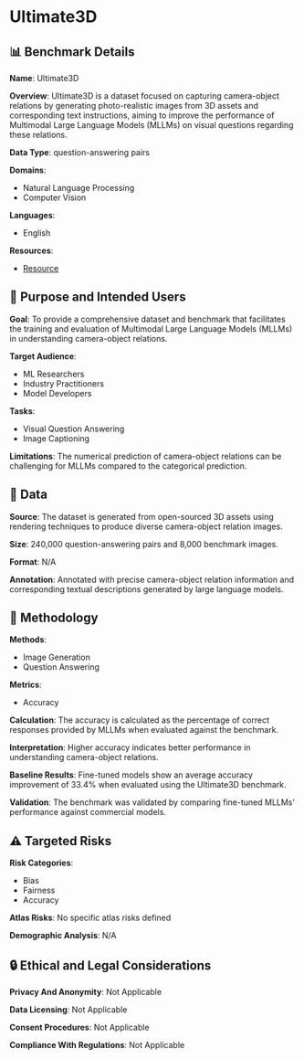 # Ultimate3D

## 📊 Benchmark Details

**Name**: Ultimate3D

**Overview**: Ultimate3D is a dataset focused on capturing camera-object relations by generating photo-realistic images from 3D assets and corresponding text instructions, aiming to improve the performance of Multimodal Large Language Models (MLLMs) on visual questions regarding these relations.

**Data Type**: question-answering pairs

**Domains**:
- Natural Language Processing
- Computer Vision

**Languages**:
- English

**Resources**:
- [Resource](https://arxiv.org/abs/2507.08513)

## 🎯 Purpose and Intended Users

**Goal**: To provide a comprehensive dataset and benchmark that facilitates the training and evaluation of Multimodal Large Language Models (MLLMs) in understanding camera-object relations.

**Target Audience**:
- ML Researchers
- Industry Practitioners
- Model Developers

**Tasks**:
- Visual Question Answering
- Image Captioning

**Limitations**: The numerical prediction of camera-object relations can be challenging for MLLMs compared to the categorical prediction.

## 💾 Data

**Source**: The dataset is generated from open-sourced 3D assets using rendering techniques to produce diverse camera-object relation images.

**Size**: 240,000 question-answering pairs and 8,000 benchmark images.

**Format**: N/A

**Annotation**: Annotated with precise camera-object relation information and corresponding textual descriptions generated by large language models.

## 🔬 Methodology

**Methods**:
- Image Generation
- Question Answering

**Metrics**:
- Accuracy

**Calculation**: The accuracy is calculated as the percentage of correct responses provided by MLLMs when evaluated against the benchmark.

**Interpretation**: Higher accuracy indicates better performance in understanding camera-object relations.

**Baseline Results**: Fine-tuned models show an average accuracy improvement of 33.4% when evaluated using the Ultimate3D benchmark.

**Validation**: The benchmark was validated by comparing fine-tuned MLLMs' performance against commercial models.

## ⚠️ Targeted Risks

**Risk Categories**:
- Bias
- Fairness
- Accuracy

**Atlas Risks**:
No specific atlas risks defined

**Demographic Analysis**: N/A

## 🔒 Ethical and Legal Considerations

**Privacy And Anonymity**: Not Applicable

**Data Licensing**: Not Applicable

**Consent Procedures**: Not Applicable

**Compliance With Regulations**: Not Applicable
